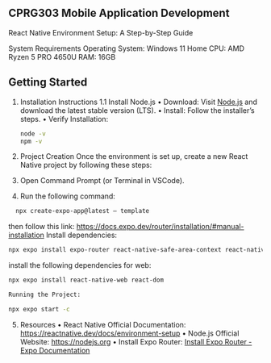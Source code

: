## CPRG303 Mobile Application Development

React Native Environment Setup: A Step-by-Step Guide

System Requirements
Operating System: Windows 11 Home
CPU: AMD Ryzen 5 PRO 4650U
RAM: 16GB

## Getting Started

1. Installation Instructions
   1.1 Install Node.js
   • Download: Visit [Node.js](https://nodejs.org/) and download the latest stable version (LTS).
   • Install: Follow the installer’s steps.
   • Verify Installation:

   ```bash
   node -v
   npm -v
   ```

2. Project Creation
   Once the environment is set up, create a new React Native project by following these steps:
3. Open Command Prompt (or Terminal in VSCode).
4. Run the following command:

```bash
  npx create-expo-app@latest – template
```

then follow this link: https://docs.expo.dev/router/installation/#manual-installation
Install dependencies:

```bash
npx expo install expo-router react-native-safe-area-context react-native-screens expo-linking expo-constants expo-status-bar
```

install the following dependencies for web:

```bash
npx expo install react-native-web react-dom
```

```bash
Running the Project:

npx expo start -c
```

5. Resources
   • React Native Official Documentation: https://reactnative.dev/docs/environment-setup
   • Node.js Official Website: https://nodejs.org
   • Install Expo Router: [Install Expo Router - Expo Documentation](https://docs.expo.dev/router/installation/#manual-installation)

